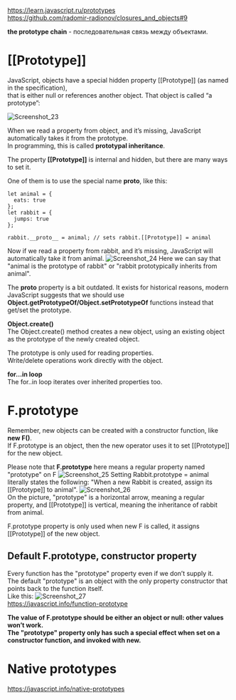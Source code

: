 https://learn.javascript.ru/prototypes  
https://github.com/radomir-radionov/closures_and_objects#9  

**the prototype chain** - последовательная связь между объектами.

# [[Prototype]]

 JavaScript, objects have a special hidden property [[Prototype]] (as named in the specification),  
 that is either null or references another object. That object is called “a prototype”:

![Screenshot_23](https://user-images.githubusercontent.com/66359081/161436113-d935089b-a225-48fa-adf1-8cebd98dda26.png)

When we read a property from object, and it’s missing, JavaScript automatically takes it from the prototype.  
In programming, this is called **prototypal inheritance**.

The property **[[Prototype]]** is internal and hidden, but there are many ways to set it.

One of them is to use the special name __proto__, like this:  
```
let animal = {
  eats: true
};
let rabbit = {
  jumps: true
};

rabbit.__proto__ = animal; // sets rabbit.[[Prototype]] = animal
``` 
Now if we read a property from rabbit, and it’s missing, JavaScript will automatically take it from animal.
![Screenshot_24](https://user-images.githubusercontent.com/66359081/161436430-771e494f-c621-4b4c-9f32-d247c3e6eeba.png)
Here we can say that "animal is the prototype of rabbit" or "rabbit prototypically inherits from animal".

The __proto__ property is a bit outdated. It exists for historical reasons, modern  
JavaScript suggests that we should use **Object.getPrototypeOf/Object.setPrototypeOf** functions instead that get/set the prototype.  

**Object.create()**  
The Object.create() method creates a new object, using an existing object as the prototype of the newly created object.

The prototype is only used for reading properties.  
Write/delete operations work directly with the object.

**for…in loop**  
The for..in loop iterates over inherited properties too.

# F.prototype

Remember, new objects can be created with a constructor function, like **new F()**.  
If F.prototype is an object, then the new operator uses it to set [[Prototype]] for the new object.  

Please note that **F.prototype** here means a regular property named "prototype" on F
![Screenshot_25](https://user-images.githubusercontent.com/66359081/161437368-91181bca-4def-4b70-94fd-464dacd5dddd.png)
Setting Rabbit.prototype = animal literally states the following: "When a new Rabbit is created, assign its [[Prototype]] to animal".
![Screenshot_26](https://user-images.githubusercontent.com/66359081/161437744-c9631b27-2814-4ea5-a1ef-96beeb25ecc5.png)  
On the picture, "prototype" is a horizontal arrow, meaning a regular property, and [[Prototype]] is vertical, meaning the inheritance of rabbit from animal.

F.prototype property is only used when new F is called, it assigns [[Prototype]] of the new object.

## Default F.prototype, constructor property

Every function has the "prototype" property even if we don’t supply it.  
The default "prototype" is an object with the only property constructor that points back to the function itself.  
Like this:
![Screenshot_27](https://user-images.githubusercontent.com/66359081/161437952-36782e67-4415-45d6-99fd-e2be09ac0618.png)  
https://javascript.info/function-prototype  

**The value of F.prototype should be either an object or null: other values won’t work.**  
**The "prototype" property only has such a special effect when set on a constructor function, and invoked with new.**

# Native prototypes

https://javascript.info/native-prototypes





